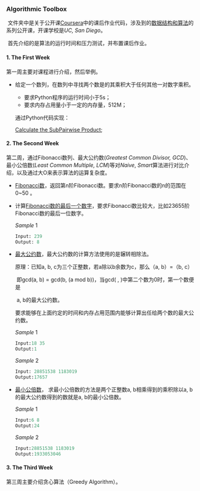 ### Algorithmic Toolbox

​        文件夹中是关于公开课[Coursera](https://www.coursera.org/)中的课后作业代码，涉及到的[数据结构和算法](https://www.coursera.org/learn/data-structures/home/welcome)的系列公开课，开课学校是*UC, San Diego*。

​        首先介绍的是算法的运行时间和压力测试，并布置课后作业。

#### 1.  The First Week

第一周主要对课程进行介绍，然后举例。

* 给定一个数列，在数列中寻找两个数是的其乘积大于任何其他一对数字乘积。

  * 要求Python程序的运行时间小于5s；
  * 要求内存占用量小于一定的内存量，512M；

  通过Python代码实现：

  [Calculate the SubPairwise Product](https://github.com/Lynn-Lau/Algorithm-Toolbox/blob/master/MaxSubArrayProduct.py);


#### 2. The Second Week

第二周，通过Fibonacci数列、最大公约数(*Greatest Common Divisor, GCD*)、最小公倍数(*Least Common Multiple, LCM*)等对*Naive*, *Smart*算法进行对比介绍，以及通过大O来表示算法的运算复杂度。

* [Fibonacci数](https://github.com/Lynn-Lau/Algorithm-Toolbox/blob/master/2nd%20week/01_Codes/fibonacci/myfib.py)，返回第n阶Fibonacci数。要求n阶Fibonacci数的n的范围在0~50 。

* 计算[Fibonacci数的最后一个数字](https://github.com/Lynn-Lau/Algorithm-Toolbox/blob/master/2nd%20week/01_Codes/fibonacci_last_digit/fibonacci_last_digit%20.py)，要求Fibonacci数比较大，比如23655阶Fibonacci数的最后一位数字。

  *Sample* 1

  ```python
  Input: 239
  Output: 8
  ```

* [最大公约数](https://github.com/Lynn-Lau/Algorithm-Toolbox/blob/master/2nd%20week/01_Codes/gcd/mygcd.py)，最大公约数的计算方法使用的是辗转相除法。

  原理：已知a, b, c为三个正整数，若a除以b余数为c，那么（a, b）=（b, c）

  ​            即gcd(a, b) = gcd(b, (a mod b))，当gcd( , )中第二个数为0时，第一个数便是

  ​            a, b的最大公约数。

  要求能够在上面约定的时间和内存占用范围内能够计算出任给两个数的最大公约数。

  *Sample* 1

  ```python
  Input:18 35
  Output:1
  ```

  *Sample* 2

  ```python
  Input: 28851538 1183019
  Output:17657
  ```

* [最小公倍数](https://github.com/Lynn-Lau/Algorithm-Toolbox/blob/master/2nd%20week/01_Codes/lcm/least_common_multiple.py)， 求最小公倍数的方法是两个正整数a, b相乘得到的乘积除以a, b的最大公约数得到的数就是a, b的最小公倍数。

  *Sample* 1

  ```python
  Input:6 8
  Output:24
  ```

  *Sample* 2

  ```python
  Input:28851538 1183019
  Output:1933053046
  ```



#### 3. The Third Week

第三周主要介绍贪心算法（Greedy Algorithm）。